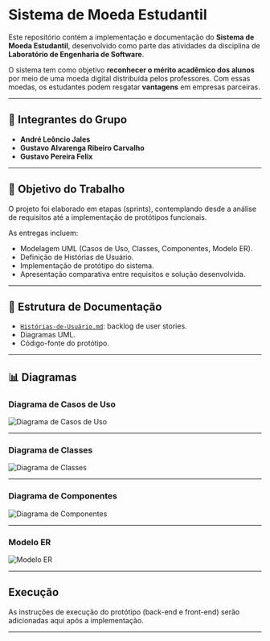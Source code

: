 # Sistema de Moeda Estudantil

Este repositório contém a implementação e documentação do **Sistema de Moeda Estudantil**, desenvolvido como parte das atividades da disciplina de **Laboratório de Engenharia de Software**.

O sistema tem como objetivo **reconhecer o mérito acadêmico dos alunos** por meio de uma moeda digital distribuída pelos professores.
Com essas moedas, os estudantes podem resgatar **vantagens** em empresas parceiras.

---

## 👥 Integrantes do Grupo

* **André Leôncio Jales**
* **Gustavo Alvarenga Ribeiro Carvalho**
* **Gustavo Pereira Felix**

---

## 📌 Objetivo do Trabalho

O projeto foi elaborado em etapas (sprints), contemplando desde a análise de requisitos até a implementação de protótipos funcionais.

As entregas incluem:

* Modelagem UML (Casos de Uso, Classes, Componentes, Modelo ER).
* Definição de Histórias de Usuário.
* Implementação de protótipo do sistema.
* Apresentação comparativa entre requisitos e solução desenvolvida.

---

## 📂 Estrutura de Documentação

* [`Histórias-de-Usuário.md`](./Histórias-de-Usuário.md): backlog de user stories.
* Diagramas UML.
* Código-fonte do protótipo.

---

## 📊 Diagramas

### Diagrama de Casos de Uso

![Diagrama de Casos de Uso](./imagens/casos-de-uso.png)

---

### Diagrama de Classes

![Diagrama de Classes](./imagens/diagrama-classes.png)

---

### Diagrama de Componentes

![Diagrama de Componentes](./imagens/diagrama-componentes.png)

---

### Modelo ER

![Modelo ER](./imagens/modelo-er.png)

---

## Execução

As instruções de execução do protótipo (back-end e front-end) serão adicionadas aqui após a implementação.

---
